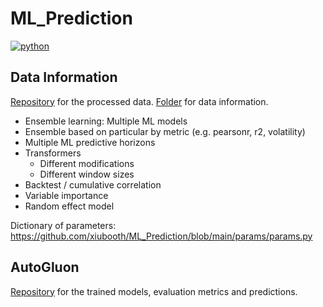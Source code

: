 # ML_Prediction
<p align="left">
    <a href="https://www.python.org/">
        <img src="https://img.shields.io/badge/python-v3-brightgreen.svg"
            alt="python"></a> &nbsp;
</p>

## Data Information
<a href="https://drive.google.com/drive/folders/1zTstEjVfHdTy9NceaAKjjqXkIUiHdzAo?usp=sharing" target="_blank">Repository</a> for the processed data. <a href="https://drive.google.com/drive/folders/1eOXBtTcMw2lJvcpGtjyBni4qC6K1zaE9?usp=sharing" target="_blank">Folder</a> for data information.

- Ensemble learning: Multiple ML models
- Ensemble based on particular by metric (e.g. pearsonr, r2, volatility)
- Multiple ML predictive horizons
- Transformers 
  - Different modifications
  - Different window sizes
- Backtest / cumulative correlation
- Variable importance
- Random effect model

Dictionary of parameters: https://github.com/xiubooth/ML_Prediction/blob/main/params/params.py

## AutoGluon
<a href="https://drive.google.com/drive/folders/1eY4yBGFdcVbqcNYVAXP9mTcUOXxWZFU2?usp=sharing" target="_blank">Repository</a> for the trained models, evaluation metrics and predictions. 
